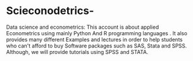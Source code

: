 # Scieconodetrics-
Data science and econometrics:
This account is about applied Econometrics using mainly Python And R programming languages .
It also provides many different Examples and lectures in order to help students who can't afford to buy Software packages such as SAS, Stata and SPSS.
Although, we will provide tutorials using SPSS and STATA.
